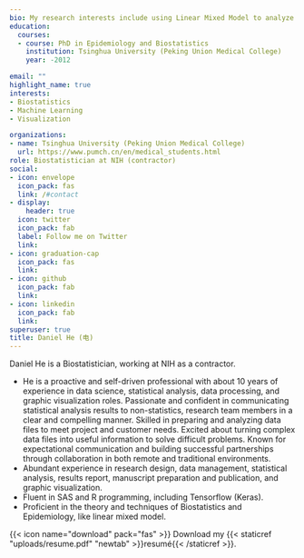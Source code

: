 ```yaml
---
bio: My research interests include using Linear Mixed Model to analyze repeated measures data or longitudinal cohort data.
education:
  courses:
  - course: PhD in Epidemiology and Biostatistics
    institution: Tsinghua University (Peking Union Medical College)
    year: -2012

email: ""
highlight_name: true
interests:
- Biostatistics
- Machine Learning 
- Visualization

organizations:
- name: Tsinghua University (Peking Union Medical College)
  url: https://www.pumch.cn/en/medical_students.html
role: Biostatistician at NIH (contractor) 
social:
- icon: envelope
  icon_pack: fas
  link: /#contact
- display:
    header: true
  icon: twitter
  icon_pack: fab
  label: Follow me on Twitter
  link:  
- icon: graduation-cap
  icon_pack: fas
  link:  
- icon: github
  icon_pack: fab
  link: 
- icon: linkedin
  icon_pack: fab
  link:  
superuser: true
title: Daniel He (电)
---
```


Daniel He is a Biostatistician, working at NIH as a contractor. 
*	He is a proactive and self-driven professional with about 10 years of experience in data
science, statistical analysis, data processing, and graphic visualization roles. Passionate and confident in
communicating statistical analysis results to non-statistics, research team members in a clear and
compelling manner. Skilled in preparing and analyzing data files to meet project and customer needs.
Excited about turning complex data files into useful information to solve difficult problems. Known for
expectational communication and building successful partnerships through collaboration in both remote 
and traditional environments.
*	Abundant experience in research design, data management, statistical analysis, results report, manuscript preparation and publication, and graphic visualization.   
*	Fluent in SAS and R programming, including Tensorflow (Keras).   
*	Proficient in the theory and techniques of Biostatistics and Epidemiology, like linear mixed model.    
 


{{< icon name="download" pack="fas" >}} Download my {{< staticref "uploads/resume.pdf" "newtab" >}}resumé{{< /staticref >}}.
